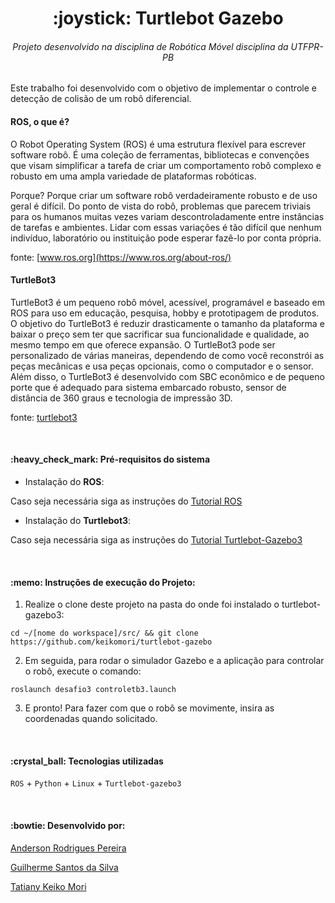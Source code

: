 <h1 align="center">:joystick: Turtlebot Gazebo</h1>
<h6 align="center"> Projeto desenvolvido na disciplina de Robótica Móvel disciplina da UTFPR-PB</h6>

Este trabalho foi desenvolvido com o objetivo de implementar o controle e detecção de colisão de um robô diferencial.

<h4>ROS, o que é?</h4>
O Robot Operating System (ROS) é uma estrutura flexível para escrever software robô. É uma coleção de ferramentas, bibliotecas e convenções que visam simplificar a tarefa de criar um comportamento robô complexo e robusto em uma ampla variedade de plataformas robóticas.

Porque? Porque criar um software robô verdadeiramente robusto e de uso geral é difícil. Do ponto de vista do robô, problemas que parecem triviais para os humanos muitas vezes variam descontroladamente entre instâncias de tarefas e ambientes. Lidar com essas variações é tão difícil que nenhum indivíduo, laboratório ou instituição pode esperar fazê-lo por conta própria.

fonte: [www.ros.org](https://www.ros.org/about-ros/)

<h4>TurtleBot3</h4>
TurtleBot3 é um pequeno robô móvel, acessível, programável e baseado em ROS para uso em educação, pesquisa, hobby e prototipagem de produtos. O objetivo do TurtleBot3 é reduzir drasticamente o tamanho da plataforma e baixar o preço sem ter que sacrificar sua funcionalidade e qualidade, ao mesmo tempo em que oferece expansão. O TurtleBot3 pode ser personalizado de várias maneiras, dependendo de como você reconstrói as peças mecânicas e usa peças opcionais, como o computador e o sensor. Além disso, o TurtleBot3 é desenvolvido com SBC econômico e de pequeno porte que é adequado para sistema embarcado robusto, sensor de distância de 360 graus e tecnologia de impressão 3D. 


fonte: [turtlebot3](https://emanual.robotis.com/docs/en/platform/turtlebot3/overview)

<br>
<h4>:heavy_check_mark: Pré-requisitos do sistema</h4>

- Instalação do **ROS**:

Caso seja necessária siga as instruções do [Tutorial ROS](http://wiki.ros.org/ROS/Installation)

- Instalação do **Turtlebot3**:

Caso seja necessária siga as instruções do [Tutorial Turtlebot-Gazebo3](https://automaticaddison.com/how-to-launch-the-turtlebot3-simulation-with-ros/)

<br>
<h4>:memo: Instruções de execução do Projeto:</h4>

1. Realize o clone deste projeto na pasta do onde foi instalado o turtlebot-gazebo3:

```
cd ~/[nome do workspace]/src/ && git clone https://github.com/keikomori/turtlebot-gazebo
```
2. Em seguida, para rodar o simulador Gazebo e a aplicação para controlar o robô, execute o comando:
```
roslaunch desafio3 controletb3.launch
```
3. E pronto! Para fazer com que o robô se movimente, insira as coordenadas quando solicitado.

<br>
<h4>:crystal_ball: Tecnologias utilizadas</h4>

`ROS` + `Python` + `Linux` + `Turtlebot-gazebo3`

<br>
<h4>:bowtie: Desenvolvido por:</h4>

[Anderson Rodrigues Pereira](https://github.com/ander5onPereira)

[Guilherme Santos da Silva](https://github.com/guilhermess98)

[Tatiany Keiko Mori](https://github.com/keikomori)

